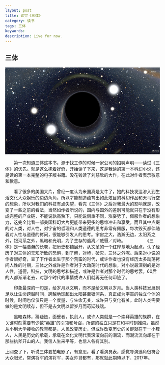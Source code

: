 ```yaml
---
layout: post
title: 读完《三体》
category: 读书
tags: 三体
keywords: 
description: Live for now.
---
```

## 三体

![](/public/img/santi.jpg)

　　第一次知道三体这本书，源于找工作的时候一家公司的招聘声明——读过《三体》的优先。就是这么抱着好奇，开始读了下来，这是我读的第一本科幻小说，还是读的第一本完整的电子版书籍。没花钱读了刘慈欣的大作，在此对作者表示敬意和歉意。　

　　看了很多的美国大片，曾经一度认为米国真是太牛了，她的科技发达渗入到生活文化大众娱乐的边边角角，所以才能制造蕴育出如此炫目的科幻作品和天马行空的想象，所以对我们的科技有点失望，看完《三体》之后对我最大的影响就是，改变了一些之前的看法，当然如作者所说的，国内与国外的差别可能就只在于没有形成完整的产业链，不能说孰高孰下，只能说侧重不同，涨姿势了，佩服作者的想象力，这完全比看一部美国科幻大片更能带来更多的思维冲击和享受，而且其中点缀的对人类，对人性，对宇宙的哲理和人类道德的思考非常有佩服，每次毁灭都伴随着对人性与道德的拷问，很能够引发人的思考。宇宙之大，浩瀚无边，太阳系之外，银河系之外，黑暗和光明，为了生存的逃离／威慑／对峙。　
　　
　　《三体》是一幅浩瀚的长卷，把历史都铺展开，从文革的一个红岸基地为起点，认了经历了对三体的无知所致的恐惧，到了解，对峙，破灭，三体之外呢。后来对小说的作者很好奇，查了下作者出生于那个荒蛮的时代，或许作者也没有经历太多动荡拷问人性的时期，三体之外或许是作者对于大动荡时代的想象，对小说最深刻的是对人性，道德，科技，文明的思考和描述，或许是作者对那个时代的思考罢。60后的人都渐渐老去，对那个时代的事情或许人们就再无任何印迹了。　　　

　　印象最深的一句是，给岁月以文明，而不是给文明以岁月。当人类科技发展到足以让生命跨越时间，跨越地球超出太阳甚至银河系，真正成为宇宙的独立个体的时候，时间也仅仅只是一个度量，与生命无关，或许只与变化有关。此时人类需要做的是文明续存，但不是去文明以留岁月而苟延残喘。　　　　

　　黑暗森林，猜疑链，面壁者，执剑人，或许人类就是一个崇拜英雄的族群，在关键时刻需要有少数“英雄”的引领和号召，所谓的独立只是在和平时刻推崇。虽然从小到大学接收的教育都是，人民改变历史，但或许改变历史的关键就在于一小簇人，人民是历史的承载，承载在文化文明代表滚滚向前的潮流，而潮流流向却在于那些执斧开山的人。我信人生来平等，也信人各有其别。
  
 上网查了下，听说三体要拍电影了，有意思，看了看演员表，感觉导演选角很符合大众眼光，常演将军的演将军，美女帅哥都有，那就就此期待以下，2017年。

